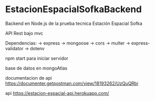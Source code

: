 # EstacionEspacialSofkaBackend
Backend en Node.js de la prueba tecnica Estación Espacial Sofka

API Rest bajo mvc

Dependencias:
 -> express
 -> mongoose
 -> cors
 -> multer
 -> express-validator
 -> dotenv

 npm start para iniciar servidor

base de datos en mongoAtlas

documentacion de api https://documenter.getpostman.com/view/18193262/UzQuQRbi

api https://estacion-espacial-api.herokuapp.com/